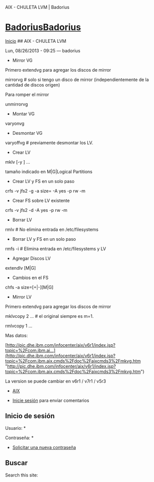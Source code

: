 





AIX - CHULETA LVM | Badorius


















# [BadoriusBadorius](/ "Badorius")

 
 

[Inicio](/) ## AIX - CHULETA LVM

 

Lun, 08/26/2013 - 09:25 — badorius

* Mirror VG  

Primero extendvg para agregar los discos de mirror  

mirrorvg # solo si tengo un disco de mirror (independientemente de la cantidad de discos origen)  

Para romper el mirror  

unmirrorvg 


* Montar VG  

varyonvg 


* Desmontar VG  

varyoffvg # previamente desmontar los LV.


* Crear LV  

mklv [-y ] ...  

 tamaño indicado en M|G|Logical Partitions


* Crear LV y FS en un solo paso  

crfs -v jfs2 -g -a size= -A yes -p rw -m 


* Crear FS sobre LV existente  

crfs -v jfs2 -d -A yes -p rw -m 


* Borrar LV  

rmlv # No elimina entrada en /etc/filesystems


* Borrar LV y FS en un solo paso  

rmfs -i # Elimina entrada en /etc/filesystems y LV


* Agregar Discos LV  

extendlv [M|G] 


* Cambios en el FS  

chfs -a size=[+|-][M|G] 


* Mirror LV  

Primero extendvg para agregar los discos de mirror  

mklvcopy 2 ... # el original siempre es m=1.  

rmlvcopy 1 ... 


Mas datos:  

[http://pic.dhe.ibm.com/infocenter/aix/v6r1/index.jsp?topic=%2Fcom.ibm.ai...](http://pic.dhe.ibm.com/infocenter/aix/v6r1/index.jsp?topic=%2Fcom.ibm.aix.cmds%2Fdoc%2Faixcmds3%2Fmkvg.htm "http://pic.dhe.ibm.com/infocenter/aix/v6r1/index.jsp?topic=%2Fcom.ibm.aix.cmds%2Fdoc%2Faixcmds3%2Fmkvg.htm")


La version se puede cambiar en v6r1 / v7r1 / v5r3





* [AIX](/?q=taxonomy/term/8)


* [Inicie sesión](/?q=user/login&destination=comment%2Freply%2F81%23comment-form) para enviar comentarios





 


## Inicio de sesión




Usuario: *



Contraseña: *



* [Solicitar una nueva contraseña](/?q=user/password "Solicita una contraseña nueva por correo electrónico.")






## Buscar





Search this site: 










 





